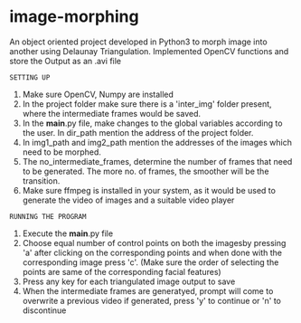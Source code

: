# image-morphing
An object oriented project developed in Python3 to morph image into another using Delaunay Triangulation. Implemented OpenCV functions and store the Output as an .avi file


`SETTING UP`
1. Make sure OpenCV, Numpy are installed
2. In the project folder make sure there is a 'inter_img' folder present, where the intermediate 
   frames would be saved. 
3. In the __main__.py file, make changes to the global variables according to the user. In dir_path 
   mention the address of the project folder. 
4. In img1_path and img2_path mention the addresses of the images which need to be morphed.
5. The no_intermediate_frames, determine the number of frames that need to be generated. The more no.
   of frames, the smoother will be the transition.
6. Make sure ffmpeg is installed in your system, as it would be used to generate the video of images
   and a suitable video player

`RUNNING THE PROGRAM`
1. Execute the __main__.py file
2. Choose equal number of control points on both the imagesby pressing 'a' after clicking on the 
   corresponding points and when done with the corresponding image press 'c'. (Make sure the order 
   of selecting the points are same of the corresponding facial features)
3. Press any key for each triangulated image output to save
4. When the intermediate frames are generatyed, prompt will come to overwrite a previous video if 
   generated, press 'y' to continue or 'n' to discontinue
